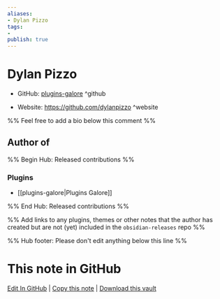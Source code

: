 ```yaml
---
aliases:
- Dylan Pizzo
tags:
- 
publish: true
---
```


# Dylan Pizzo

- GitHub: [plugins-galore](https://github.com/plugins-galore/) ^github
<!-- - Discord: `@` ^discord-->
- Website: <https://github.com/dylanpizzo> ^website
<!-- - [[Publish sites|Publish site]]: <https://> ^publish-->

%% Feel free to add a bio below this comment %%


## Author of

%% Begin Hub: Released contributions %%
### Plugins
- [[plugins-galore|Plugins Galore]]

%% End Hub: Released contributions %%

%% Add links to any plugins, themes or other notes that the author has created but are not (yet) included in the `obsidian-releases` repo %%

<!--
### Unlisted plugins
-->

<!--
### Others
-->

<!--
## Sponsor this author
-->

<!-- - [[GitHub sponsors]]: [Sponsor @plugins-galore on GitHub Sponsors](https://github.com/sponsors/plugins-galore) ^github-sponsor-->
<!-- - [[Buy me a coffee]]: <https://> ^buy-me-a-coffee-->
<!-- - [[PayPal]]: <https://> ^paypal-->
<!-- - [[Patreon]]: <https://> ^patreon-->

<!--
## Follow this author
-->

<!-- - [[YouTube Channels|On YouTube]]: <https://> ^youtube-->
<!-- - Twitter: <https://> ^twitter-->
<!-- - ... -->

%% Hub footer: Please don't edit anything below this line %%

# This note in GitHub

<span class="git-footer">[Edit In GitHub](https://github.dev/obsidian-community/obsidian-hub/blob/main/01%20-%20Community/People/plugins-galore.md "git-hub-edit-note") | [Copy this note](https://raw.githubusercontent.com/obsidian-community/obsidian-hub/main/01%20-%20Community/People/plugins-galore.md "git-hub-copy-note") | [Download this vault](https://github.com/obsidian-community/obsidian-hub/archive/refs/heads/main.zip "git-hub-download-vault") </span>
